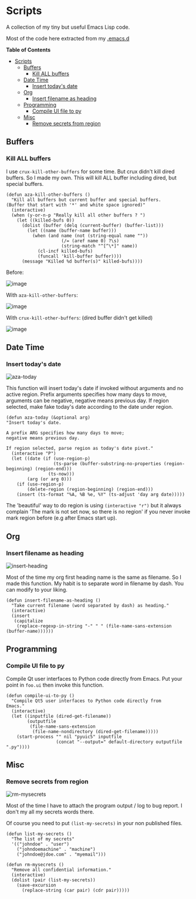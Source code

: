 # Scripts

A collection of my tiny but useful Emacs Lisp code.

Most of the code here extracted from my [.emacs.d](https://github.com/azzamsa/emacs.d/)

<!-- markdown-toc start - Don't edit this section. Run M-x markdown-toc-refresh-toc -->
**Table of Contents**

- [Scripts](#scripts)
    - [Buffers](#buffers)
        - [Kill ALL buffers](#kill-all-buffers)
    - [Date Time](#date-time)
        - [Insert today's date](#insert-todays-date)
    - [Org](#org)
        - [Insert filename as heading](#insert-filename-as-heading)
    - [Programming](#programming)
        - [Compile UI file to py](#compile-ui-file-to-py)
    - [Misc](#misc)
        - [Remove secrets from region](#remove-secrets-from-region)

<!-- markdown-toc end -->


## Buffers

### Kill ALL buffers

I use `crux-kill-other-buffers` for some time. But crux didn't kill
dired buffers. So I made my own. This will kill ALL buffer including
dired, but special buffers.

``` elisp
(defun aza-kill-other-buffers ()
  "Kill all buffers but current buffer and special buffers.
(Buffer that start with '*' and white space ignored)"
  (interactive)
  (when (y-or-n-p "Really kill all other buffers ? ")
    (let ((killed-bufs 0))
      (dolist (buffer (delq (current-buffer) (buffer-list)))
        (let ((name (buffer-name buffer)))
          (when (and name (not (string-equal name ""))
                     (/= (aref name 0) ?\s)
                     (string-match "^[^\*]" name))
            (cl-incf killed-bufs)
            (funcall 'kill-buffer buffer))))
      (message "Killed %d buffer(s)" killed-bufs))))

```

Before:

![image](https://user-images.githubusercontent.com/17734314/51159142-3ee9bc80-18ba-11e9-82d1-6255ccd59b58.png)

With `aza-kill-other-buffers`:

![image](https://user-images.githubusercontent.com/17734314/51159246-d222f200-18ba-11e9-9f61-91fe0984868c.png)

With `crux-kill-other-buffers`: (dired buffer didn't get killed)

![image](https://user-images.githubusercontent.com/17734314/51159188-77899600-18ba-11e9-9aba-a6567e6dce4b.png)

## Date Time

### Insert today's date

![aza-today](https://user-images.githubusercontent.com/17734314/52390960-a10a9b80-2acd-11e9-90c2-c15f4fcb06c8.gif)

This function will insert today's date if invoked without arguments
and no active region. Prefix arguments specifies how many days to
move, arguments can be negative, negative means previous day. If
region selected, make fake today's date according to the date under
region.

``` elisp
(defun aza-today (&optional arg)
"Insert today's date.

A prefix ARG specifies how many days to move;
negative means previous day.

If region selected, parse region as today's date pivot."
  (interactive "P")
  (let ((date (if (use-region-p)
                  (ts-parse (buffer-substring-no-properties (region-beginning) (region-end)))
                (ts-now)))
        (arg (or arg 0)))
    (if (use-region-p)
        (delete-region (region-beginning) (region-end)))
    (insert (ts-format "%A, %B %e, %Y" (ts-adjust 'day arg date)))))
```

The 'beautiful' way to do region is using `(interactive "r")` but it
always complain 'The mark is not set now, so there is no region' if
you never invoke mark region before (e.g after Emacs start up).


## Org

### Insert filename as heading

![insert-heading](https://user-images.githubusercontent.com/17734314/52390975-acf65d80-2acd-11e9-9c48-4761ceef2e25.gif)

Most of the time my org first heading name is the same as filename. So I
made this function. My habit is to separate word in filename by
dash. You can modify to your liking.

``` elisp
(defun insert-filename-as-heading ()
  "Take current filename (word separated by dash) as heading."
  (interactive)
  (insert
   (capitalize
    (replace-regexp-in-string "-" " " (file-name-sans-extension (buffer-name))))))

```

## Programming

### Compile UI file to py

Compile Qt user interfaces to Python code directly from Emacs. Put
your point in `foo.ui` then invoke this function.

``` elisp
(defun compile-ui-to-py ()
  "Compile Qt5 user interfaces to Python code directly from
Emacs."
  (interactive)
  (let ((inputfile (dired-get-filename))
        (outputfile
         (file-name-sans-extension
          (file-name-nondirectory (dired-get-filename)))))
    (start-process "" nil "pyuic5" inputfile
                   (concat "--output=" default-directory outputfile ".py"))))
```

## Misc

### Remove secrets from region

![rm-mysecrets](https://user-images.githubusercontent.com/17734314/52390983-bc75a680-2acd-11e9-94b5-00980acb8eca.gif)

Most of the time I have to attach the program output / log to bug
report. I don't my all my secrets words there.

Of course you need to put `(list-my-secrets)` in your non published files.

``` elisp
(defun list-my-secrets ()
  "The list of my secrets"
  '(("johndoe" . "user")
    ("johndoemachine" . "machine")
    ("johndoe@jdoe.com" . "myemail")))

(defun rm-mysecrets ()
  "Remove all confidential information."
  (interactive)
  (dolist (pair (list-my-secrets))
    (save-excursion
      (replace-string (car pair) (cdr pair)))))

```
